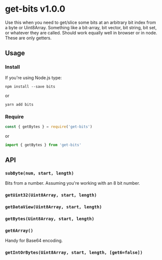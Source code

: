 # get-bits v1.0.0

Use this when you need to get/slice some bits at an arbitrary bit index from a byte or Uint8Array. Something like a bit-array, bit vector, bit string, bit set, or whatever they are called. Should work equally well in browser or in node. These are only getters.

## Usage
### Install

If you're using Node.js type:

```shell
npm install --save bits
```

or

```shell
yarn add bits
```

### Require

```javascript
const { getBytes } = require('get-bits')
```

or

```javascript
import { getBytes } from 'get-bits'
```

## API

### `subByte(num, start, length)`
Bits from a number. Assuming you're working with an 8 bit number.

### `getUint32(Uint8Array, start, length)`

### `getDataView(Uint8Array, start, length)`

### `getBytes(Uint8Array, start, length)`

### `get6Array()`
Handy for Base64 encoding.

### `getIntOrBytes(Uint8Array, start, length, [get6=false])`
